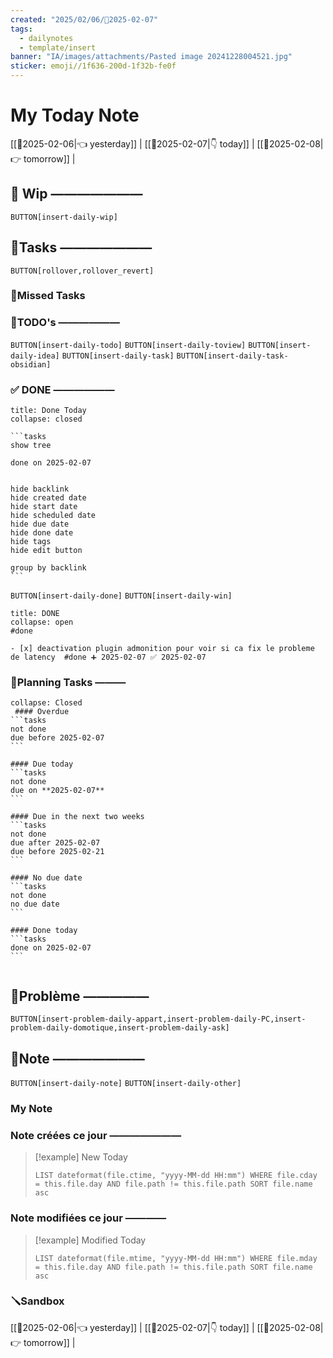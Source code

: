 ```yaml
---
created: "2025/02/06/📒2025-02-07"
tags:
  - dailynotes
  - template/insert
banner: "IA/images/attachments/Pasted image 20241228004521.jpg"
sticker: emoji//1f636-200d-1f32b-fe0f
---
```

# My Today Note

[[📒2025-02-06|👈 yesterday]] | [[📒2025-02-07|👇 today]] | [[📒2025-02-08|👉 tomorrow]] |

## 🚧 Wip ———————

`BUTTON[insert-daily-wip]`




## 🚀Tasks ———————

`BUTTON[rollover,rollover_revert]`

### 🥷Missed Tasks


### 📎TODO's ——————

`BUTTON[insert-daily-todo]` `BUTTON[insert-daily-toview]` `BUTTON[insert-daily-idea]`  `BUTTON[insert-daily-task]` `BUTTON[insert-daily-task-obsidian]`

 
### ✅ DONE ——————

``````ad-tip
title: Done Today
collapse: closed

```tasks
show tree 

done on 2025-02-07


hide backlink
hide created date
hide start date
hide scheduled date
hide due date
hide done date
hide tags
hide edit button

group by backlink
```

``````

 `BUTTON[insert-daily-done]` `BUTTON[insert-daily-win]`
 

`````ad-done
title: DONE
collapse: open
#done 

- [x] deactivation plugin admonition pour voir si ca fix le probleme de latency  #done ➕ 2025-02-07 ✅ 2025-02-07

`````

 

### 📅Planning Tasks ———

``````ad-cite
collapse: Closed
 #### Overdue
```tasks
not done
due before 2025-02-07
```

#### Due today
```tasks
not done
due on **2025-02-07**
```

#### Due in the next two weeks
```tasks
not done
due after 2025-02-07
due before 2025-02-21
```

#### No due date
```tasks
not done
no due date
```

#### Done today
```tasks
done on 2025-02-07
```


``````





## 🚨Problème —————

`BUTTON[insert-problem-daily-appart,insert-problem-daily-PC,insert-problem-daily-domotique,insert-problem-daily-ask]`


## 📝Note ———————

`BUTTON[insert-daily-note]` `BUTTON[insert-daily-other]`
### My Note


### Note créées ce jour ———————
> [!example] New Today
> ```dataview
> LIST dateformat(file.ctime, "yyyy-MM-dd HH:mm") WHERE file.cday = this.file.day AND file.path != this.file.path SORT file.name asc
> ```
> 
### Note modifiées ce jour ————
> [!example] Modified Today
> ```dataview 
> LIST dateformat(file.mtime, "yyyy-MM-dd HH:mm") WHERE file.mday = this.file.day AND file.path != this.file.path SORT file.name asc
> ```
> 



### 🪛Sandbox 







[[📒2025-02-06|👈 yesterday]] | [[📒2025-02-07|👇 today]] | [[📒2025-02-08|👉 tomorrow]] |
